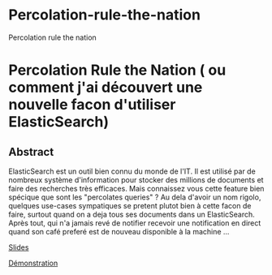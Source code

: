 # Percolation-rule-the-nation
Percolation rule the nation

# Percolation Rule the Nation ( ou comment j'ai découvert une nouvelle facon d'utiliser ElasticSearch)

## Abstract
ElasticSearch est un outil bien connu du monde de l'IT. Il est utilisé par de nombreux système d'information pour stocker des millions de documents et faire des recherches très efficaces. 
Mais connaissez vous cette feature bien spécique que sont les "percolates queries" ?
Au dela d'avoir un nom rigolo, quelques use-cases sympatiques se pretent plutot bien à cette facon de faire, surtout quand on a deja tous ses documents dans un ElasticSearch.
Après tout, qui n'a jamais revé de notifier recevoir une notification en direct quand son café preferé est de nouveau disponible à la machine ...

[Slides](https://todo-slides)

[Démonstration](https://p1erregaultier.github.io/Percolation-rule-the-nation/demo)

